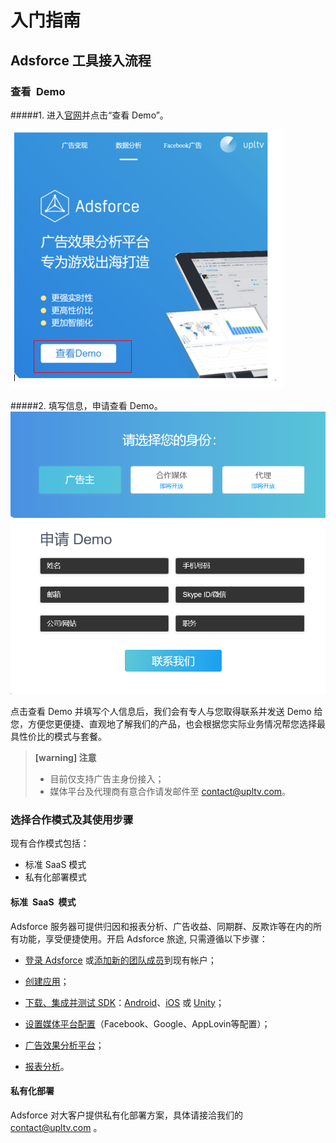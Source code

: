 
# 入门指南

## Adsforce 工具接入流程

### 查看&ensp;Demo
#####1. 进入[官网](https://www.upltv.com/cn/analytics)并点击“查看 Demo”。

![view](view.png)

#####2. 填写信息，申请查看 Demo。
![apply](apply.png)

点击查看 Demo 并填写个人信息后，我们会有专人与您取得联系并发送 Demo 给您，方便您更便捷、直观地了解我们的产品，也会根据您实际业务情况帮您选择最具性价比的模式与套餐。

> **[warning] 注意**
>
> * 目前仅支持广告主身份接入；
> * 媒体平台及代理商有意合作请发邮件至 [contact@upltv.com](mailto:contact@upltv.com)。


### 选择合作模式及其使用步骤

现有合作模式包括： 
* 标准 SaaS 模式
* 私有化部署模式

#### 标准&ensp;SaaS&ensp;模式

Adsforce 服务器可提供归因和报表分析、广告收益、同期群、反欺诈等在内的所有功能，享受便捷使用。开启 Adsforce 旅途, 只需遵循以下步骤：

- [登录 Adsforce](sign-up-adsforce/README.md) 或[添加新的团队成员](add-team-members/README.md)到现有帐户；
- [创建应用](add-apps/README.md)；
- [下载、集成并测试 SDK](../sdk-integrations/README.md)：[Android](../sdk-integrations/quick-start/Android/README.md)、[iOS](../sdk-integrations/quick-start/iOS/README.md) 或 [Unity](../sdk-integrations/quick-start/Unity/README.md)；
- [设置媒体平台配置](../media-source-configurations/README.md)（Facebook、Google、AppLovin等配置）；

- [广告效果分析平台](../welcome-to-adsforce/attribution/README.md)；
- [报表分析](../reporting/README.md)。

#### 私有化部署

Adsforce 对大客户提供私有化部署方案，具体请接洽我们的 [contact@upltv.com](mailto:contact@upltv.com) 。


